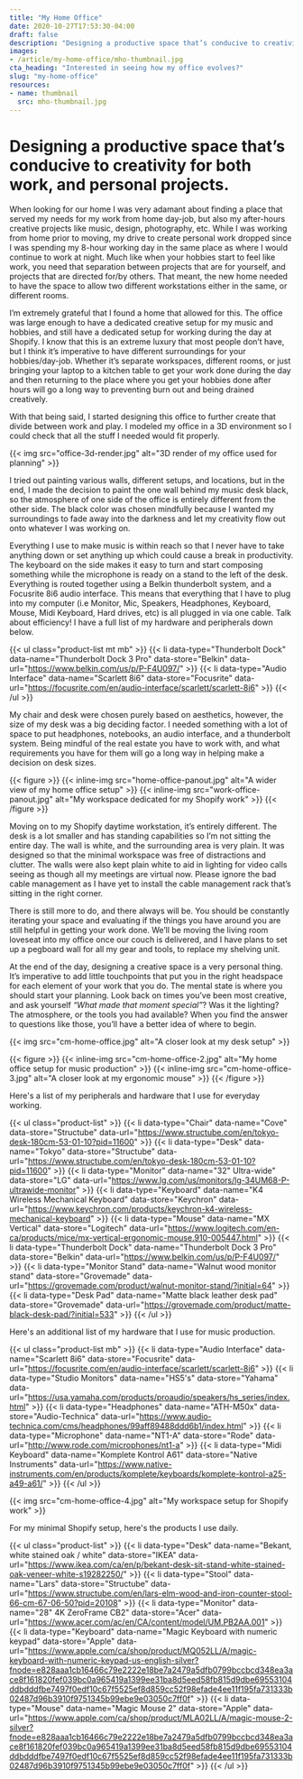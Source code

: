 ```yaml
---
title: "My Home Office"
date: 2020-10-27T17:53:30-04:00
draft: false
description: "Designing a productive space that’s conducive to creativity for both work, and personal projects."
images:
- /article/my-home-office/mho-thumbnail.jpg
cta_heading: "Interested in seeing how my office evolves?"
slug: "my-home-office"
resources:
- name: thumbnail
  src: mho-thumbnail.jpg
---
```


# Designing a productive space that’s conducive to creativity for both work, and personal projects.

When looking for our home I was very adamant about finding a place that served my needs for my work from home day-job, but also my after-hours creative projects like music, design, photography, etc. While I was working from home prior to moving, my drive to create personal work dropped since I was spending my 8-hour working day in the same place as where I would continue to work at night. Much like when your hobbies start to feel like work, you need that separation between projects that are for yourself, and projects that are directed for/by others. That meant, the new home needed to have the space to allow two different workstations either in the same, or different rooms.

I’m extremely grateful that I found a home that allowed for this. The office was large enough to have a dedicated creative setup for my music and hobbies, and still have a dedicated setup for working during the day at Shopify. I know that this is an extreme luxury that most people don’t have, but I think it’s imperative to have different surroundings for your hobbies/day-job. Whether it’s separate workspaces, different rooms, or just bringing your laptop to a kitchen table to get your work done during the day and then returning to the place where you get your hobbies done after hours will go a long way to preventing burn out and being drained creatively.

With that being said, I started designing this office to further create that divide between work and play. I modeled my office in a 3D environment so I could check that all the stuff I needed would fit properly.

{{< img src="office-3d-render.jpg" alt="3D render of my office used for planning" >}}

I tried out painting various walls, different setups, and locations, but in the end, I made the decision to paint the one wall behind my music desk black, so the atmosphere of one side of the office is entirely different from the other side. The black color was chosen mindfully because I wanted my surroundings to fade away into the darkness and let my creativity flow out onto whatever I was working on.

Everything I use to make music is within reach so that I never have to take anything down or set anything up which could cause a break in productivity. The keyboard on the side makes it easy to turn and start composing something while the microphone is ready on a stand to the left of the desk. Everything is routed together using a Belkin thunderbolt system, and a Focusrite 8i6 audio interface. This means that everything that I have to plug into my computer (i.e Monitor, Mic, Speakers, Headphones, Keyboard, Mouse, Midi Keyboard, Hard drives, etc) is all plugged in via one cable. Talk about efficiency! I have a full list of my hardware and peripherals down below.

{{< ul class="product-list mt mb" >}}
  {{< li data-type="Thunderbolt Dock" data-name="Thunderbolt Dock 3 Pro" data-store="Belkin" data-url="https://www.belkin.com/us/p/P-F4U097/" >}}
  {{< li data-type="Audio Interface" data-name="Scarlett 8i6" data-store="Focusrite" data-url="https://focusrite.com/en/audio-interface/scarlett/scarlett-8i6" >}}
{{< /ul >}}

My chair and desk were chosen purely based on aesthetics, however, the size of my desk was a big deciding factor. I needed something with a lot of space to put headphones, notebooks, an audio interface, and a thunderbolt system. Being mindful of the real estate you have to work with, and what requirements you have for them will go a long way in helping make a decision on desk sizes.

{{< figure >}}
  {{< inline-img src="home-office-panout.jpg" alt="A wider view of my home office setup" >}}
  {{< inline-img src="work-office-panout.jpg" alt="My workspace dedicated for my Shopify work" >}}
{{< /figure >}}

Moving on to my Shopify daytime workstation, it’s entirely different. The desk is a lot smaller and has standing capabilities so I’m not sitting the entire day. The wall is white, and the surrounding area is very plain. It was designed so that the minimal workspace was free of distractions and clutter. The walls were also kept plain white to aid in lighting for video calls seeing as though all my meetings are virtual now. Please ignore the bad cable management as I have yet to install the cable management rack that’s sitting in the right corner.

There is still more to do, and there always will be. You should be constantly iterating your space and evaluating if the things you have around you are still helpful in getting your work done. We’ll be moving the living room loveseat into my office once our couch is delivered, and I have plans to set up a pegboard wall for all my gear and tools, to replace my shelving unit.

At the end of the day, designing a creative space is a very personal thing. It’s imperative to add little touchpoints that put you in the right headspace for each element of your work that you do. The mental state is where you should start your planning. Look back on times you’ve been most creative, and ask yourself _“What made that moment special”_? Was it the lighting? The atmosphere, or the tools you had available? When you find the answer to questions like those, you’ll have a better idea of where to begin.

{{< img src="cm-home-office.jpg" alt="A closer look at my desk setup" >}}

{{< figure >}}
  {{< inline-img src="cm-home-office-2.jpg" alt="My home office setup for music production" >}}
  {{< inline-img src="cm-home-office-3.jpg" alt="A closer look at my ergonomic mouse" >}}
{{< /figure >}}

Here's a list of my peripherals and hardware that I use for everyday working.

{{< ul class="product-list" >}}
  {{< li data-type="Chair" data-name="Cove" data-store="Structube" data-url="https://www.structube.com/en/tokyo-desk-180cm-53-01-10?pid=11600" >}}
  {{< li data-type="Desk" data-name="Tokyo" data-store="Structube" data-url="https://www.structube.com/en/tokyo-desk-180cm-53-01-10?pid=11600" >}}
  {{< li data-type="Monitor" data-name="32\" Ultra-wide" data-store="LG" data-url="https://www.lg.com/us/monitors/lg-34UM68-P-ultrawide-monitor" >}}
  {{< li data-type="Keyboard" data-name="K4 Wireless Mechanical Keyboard" data-store="Keychron" data-url="https://www.keychron.com/products/keychron-k4-wireless-mechanical-keyboard" >}}
  {{< li data-type="Mouse" data-name="MX Vertical" data-store="Logitech" data-url="https://www.logitech.com/en-ca/products/mice/mx-vertical-ergonomic-mouse.910-005447.html" >}}
  {{< li data-type="Thunderbolt Dock" data-name="Thunderbolt Dock 3 Pro" data-store="Belkin" data-url="https://www.belkin.com/us/p/P-F4U097/" >}}
  {{< li data-type="Monitor Stand" data-name="Walnut wood monitor stand" data-store="Grovemade" data-url="https://grovemade.com/product/walnut-monitor-stand/?initial=64" >}}
  {{< li data-type="Desk Pad" data-name="Matte black leather desk pad" data-store="Grovemade" data-url="https://grovemade.com/product/matte-black-desk-pad/?initial=533" >}}
{{< /ul >}}

Here's an additional list of my hardware that I use for music production.

{{< ul class="product-list mb" >}}
  {{< li data-type="Audio Interface" data-name="Scarlett 8i6" data-store="Focusrite" data-url="https://focusrite.com/en/audio-interface/scarlett/scarlett-8i6" >}}
  {{< li data-type="Studio Monitors" data-name="HS5's" data-store="Yahama" data-url="https://usa.yamaha.com/products/proaudio/speakers/hs_series/index.html" >}}
  {{< li data-type="Headphones" data-name="ATH-M50x" data-store="Audio-Technica" data-url="https://www.audio-technica.com/cms/headphones/99aff89488ddd6b1/index.html" >}}
  {{< li data-type="Microphone" data-name="NT1-A" data-store="Rode" data-url="http://www.rode.com/microphones/nt1-a" >}}
  {{< li data-type="Midi Keyboard" data-name="Komplete Kontrol A61" data-store="Native Instruments" data-url="https://www.native-instruments.com/en/products/komplete/keyboards/komplete-kontrol-a25-a49-a61/" >}}
{{< /ul >}}

{{< img src="cm-home-office-4.jpg" alt="My workspace setup for Shopify work" >}}

For my minimal Shopify setup, here's the products I use daily.

{{< ul class="product-list" >}}
  {{< li data-type="Desk" data-name="Bekant, white stained oak / white" data-store="IKEA" data-url="https://www.ikea.com/ca/en/p/bekant-desk-sit-stand-white-stained-oak-veneer-white-s19282250/" >}}
  {{< li data-type="Stool" data-name="Lars" data-store="Structube" data-url="https://www.structube.com/en/lars-elm-wood-and-iron-counter-stool-66-cm-67-06-50?pid=20108" >}}
  {{< li data-type="Monitor" data-name="28\" 4K ZeroFrame CB2" data-store="Acer" data-url="https://www.acer.com/ac/en/CA/content/model/UM.PB2AA.001" >}}
  {{< li data-type="Keyboard" data-name="Magic Keyboard with numeric keypad" data-store="Apple" data-url="https://www.apple.com/ca/shop/product/MQ052LL/A/magic-keyboard-with-numeric-keypad-us-english-silver?fnode=e828aaa1cb16466c79e2222e18be7a2479a5dfb0799bccbcd348ea3ace8f161820fef039bc0a965419a1399ee31ba8d5eed58fb815d9dbe69553104ddbdddfbe7497f0edf10c67f5525ef8d859cc52f98efade4ee11f195fa731333b02487d96b3910f9751345b99ebe9e03050c7ff0f" >}}
  {{< li data-type="Mouse" data-name="Magic Mouse 2" data-store="Apple" data-url="https://www.apple.com/ca/shop/product/MLA02LL/A/magic-mouse-2-silver?fnode=e828aaa1cb16466c79e2222e18be7a2479a5dfb0799bccbcd348ea3ace8f161820fef039bc0a965419a1399ee31ba8d5eed58fb815d9dbe69553104ddbdddfbe7497f0edf10c67f5525ef8d859cc52f98efade4ee11f195fa731333b02487d96b3910f9751345b99ebe9e03050c7ff0f" >}}
{{< /ul >}}
